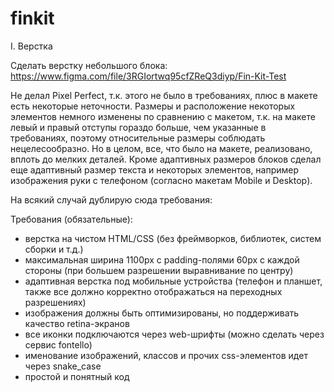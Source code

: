 # finkit

I. Верстка

Сделать верстку небольшого блока:
https://www.figma.com/file/3RGIortwq95cfZReQ3diyp/Fin-Kit-Test

Не делал Pixel Perfect, т.к. этого не было в требованиях, плюс в макете есть некоторые неточности.
Размеры и расположение некоторых элементов немного изменены по сравнению с макетом, т.к. на макете левый и правый отступы гораздо больше,
чем указанные в требованиях, поэтому относительные размеры соблюдать нецелесообразно.
Но в целом, все, что было на макете, реализовано, вплоть до мелких деталей.
Кроме адаптивных размеров блоков сделал еще адаптивный размер текста и некоторых элементов, например изображения руки с телефоном 
(согласно макетам Mobile и Desktop).

На всякий случай дублирую сюда требования:

Требования (обязательные):
- верстка на чистом HTML/CSS (без фреймворков, библиотек, систем сборки и т.д.)
- максимальная ширина 1100px с padding-полями 60px с каждой стороны (при большем разрешении выравнивание по центру)
- адаптивная верстка под мобильные устройства (телефон и планшет, также все должно корректно отображаться на переходных разрешениях)
- изображения должны быть оптимизированы, но поддерживать качество retina-экранов
- все иконки подключаются через web-шрифты (можно сделать через сервис fontello)
- именование изображений, классов и прочих css-элементов идет через snake_case
- простой и понятный код
